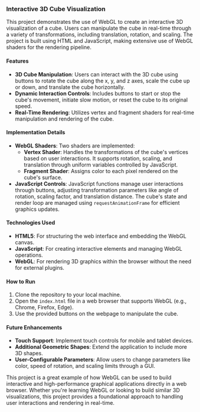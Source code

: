 ### Interactive 3D Cube Visualization

This project demonstrates the use of WebGL to create an interactive 3D visualization of a cube. Users can manipulate the cube in real-time through a variety of transformations, including translation, rotation, and scaling. The project is built using HTML and JavaScript, making extensive use of WebGL shaders for the rendering pipeline.

#### Features

- **3D Cube Manipulation**: Users can interact with the 3D cube using buttons to rotate the cube along the x, y, and z axes, scale the cube up or down, and translate the cube horizontally.
- **Dynamic Interaction Controls**: Includes buttons to start or stop the cube's movement, initiate slow motion, or reset the cube to its original speed.
- **Real-Time Rendering**: Utilizes vertex and fragment shaders for real-time manipulation and rendering of the cube.

#### Implementation Details

- **WebGL Shaders**: Two shaders are implemented:
  - **Vertex Shader**: Handles the transformations of the cube's vertices based on user interactions. It supports rotation, scaling, and translation through uniform variables controlled by JavaScript.
  - **Fragment Shader**: Assigns color to each pixel rendered on the cube's surface.
- **JavaScript Controls**: JavaScript functions manage user interactions through buttons, adjusting transformation parameters like angle of rotation, scaling factor, and translation distance. The cube's state and render loop are managed using `requestAnimationFrame` for efficient graphics updates.

#### Technologies Used

- **HTML5**: For structuring the web interface and embedding the WebGL canvas.
- **JavaScript**: For creating interactive elements and managing WebGL operations.
- **WebGL**: For rendering 3D graphics within the browser without the need for external plugins.

#### How to Run

1. Clone the repository to your local machine.
2. Open the `index.html` file in a web browser that supports WebGL (e.g., Chrome, Firefox, Edge).
3. Use the provided buttons on the webpage to manipulate the cube.

#### Future Enhancements

- **Touch Support**: Implement touch controls for mobile and tablet devices.
- **Additional Geometric Shapes**: Extend the application to include more 3D shapes.
- **User-Configurable Parameters**: Allow users to change parameters like color, speed of rotation, and scaling limits through a GUI.

This project is a great example of how WebGL can be used to build interactive and high-performance graphical applications directly in a web browser. Whether you're learning WebGL or looking to build similar 3D visualizations, this project provides a foundational approach to handling user interactions and rendering in real-time.
